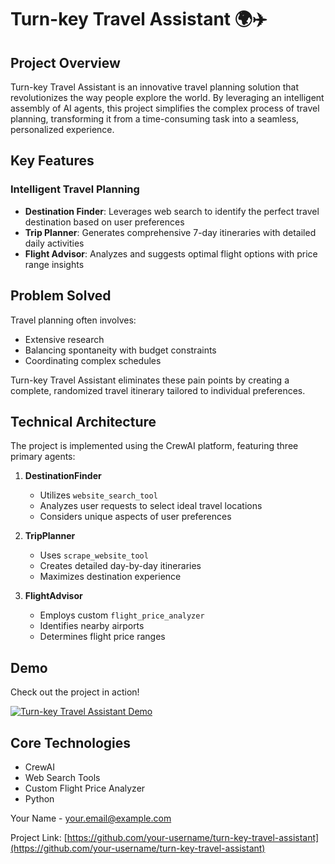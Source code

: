 # Turn-key Travel Assistant 🌍✈️

## Project Overview

Turn-key Travel Assistant is an innovative travel planning solution that revolutionizes the way people explore the world. By leveraging an intelligent assembly of AI agents, this project simplifies the complex process of travel planning, transforming it from a time-consuming task into a seamless, personalized experience.

## Key Features

### Intelligent Travel Planning
- **Destination Finder**: Leverages web search to identify the perfect travel destination based on user preferences
- **Trip Planner**: Generates comprehensive 7-day itineraries with detailed daily activities
- **Flight Advisor**: Analyzes and suggests optimal flight options with price range insights

## Problem Solved

Travel planning often involves:
- Extensive research
- Balancing spontaneity with budget constraints
- Coordinating complex schedules

Turn-key Travel Assistant eliminates these pain points by creating a complete, randomized travel itinerary tailored to individual preferences.

## Technical Architecture

The project is implemented using the CrewAI platform, featuring three primary agents:

1. **DestinationFinder**
   - Utilizes `website_search_tool`
   - Analyzes user requests to select ideal travel locations
   - Considers unique aspects of user preferences

2. **TripPlanner**
   - Uses `scrape_website_tool`
   - Creates detailed day-by-day itineraries
   - Maximizes destination experience

3. **FlightAdvisor**
   - Employs custom `flight_price_analyzer`
   - Identifies nearby airports
   - Determines flight price ranges

## Demo

Check out the project in action! 

[![Turn-key Travel Assistant Demo](https://img.youtube.com/vi/lO6Jeit-Rak/0.jpg)](https://www.youtube.com/watch?v=lO6Jeit-Rak)

## Core Technologies

- CrewAI
- Web Search Tools
- Custom Flight Price Analyzer
- Python



Your Name - your.email@example.com

Project Link: [https://github.com/your-username/turn-key-travel-assistant](https://github.com/your-username/turn-key-travel-assistant)
